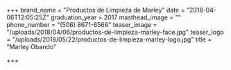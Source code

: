 +++
brand_name = "Productos de Limpieza de Marley"
date = "2018-04-06T12:05:25Z"
graduation_year = 2017
masthead_image = ""
phone_number = "(506) 8671-6566"
teaser_image = "/uploads/2018/04/06/productos-de-limpieza-marley-face.jpg"
teaser_logo = "/uploads/2018/05/22/productos-de-limpieza-marley-logo.jpg"
title = "Marley Obando"

+++
